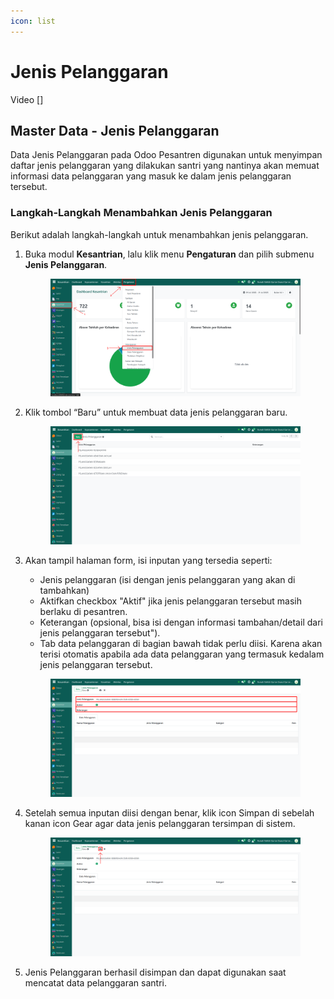 ```yaml
---
icon: list
---
```


# Jenis Pelanggaran

Video \[]

## Master Data - Jenis Pelanggaran

Data Jenis Pelanggaran pada Odoo Pesantren digunakan untuk menyimpan daftar jenis pelanggaran yang dilakukan santri yang nantinya akan memuat informasi data pelanggaran yang masuk ke dalam jenis pelanggaran tersebut.

### Langkah-Langkah Menambahkan Jenis Pelanggaran

Berikut adalah langkah-langkah untuk menambahkan jenis pelanggaran.

1.  Buka modul **Kesantrian**, lalu klik menu **Pengaturan** dan pilih submenu **Jenis Pelanggaran**.&#x20;

    <figure><img src="../../../.gitbook/assets/images-169.png" alt=""><figcaption></figcaption></figure>


2.  Klik tombol “Baru” untuk membuat data jenis pelanggaran baru.&#x20;

    <figure><img src="../../../.gitbook/assets/images-170.png" alt=""><figcaption></figcaption></figure>


3.  Akan tampil halaman form, isi inputan yang tersedia seperti:

    * Jenis pelanggaran (isi dengan jenis pelanggaran yang akan di tambahkan)
    * Aktifkan checkbox "Aktif" jika jenis pelanggaran tersebut masih berlaku di pesantren.
    * Keterangan (opsional, bisa isi dengan informasi tambahan/detail dari jenis pelanggaran tersebut").
    * Tab data pelanggaran di bagian bawah tidak perlu diisi. Karena akan terisi otomatis apabila ada data pelanggaran yang termasuk kedalam jenis pelanggaran tersebut.

    <figure><img src="../../../.gitbook/assets/images-171.png" alt=""><figcaption></figcaption></figure>


4.  Setelah semua inputan diisi dengan benar, klik icon Simpan di sebelah kanan icon Gear agar data jenis pelanggaran tersimpan di sistem.

    <figure><img src="../../../.gitbook/assets/images-172.png" alt=""><figcaption></figcaption></figure>


5. Jenis Pelanggaran berhasil disimpan dan dapat digunakan saat mencatat data pelanggaran santri.
